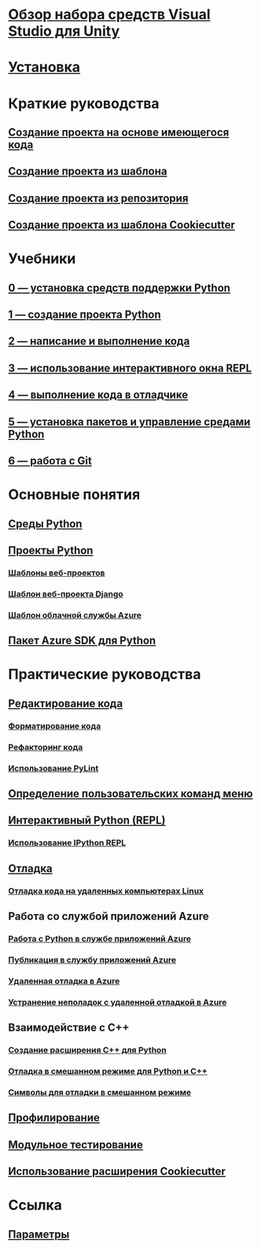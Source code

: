 # [Обзор набора средств Visual Studio для Unity](overview-of-python-tools-for-visual-studio.md)
# [Установка](installing-python-support-in-visual-studio.md)
# Краткие руководства
## [Создание проекта на основе имеющегося кода](quickstart-01-project-from-existing.md)
## [Создание проекта из шаблона](quickstart-02-python-in-visual-studio-project-from-template.md)
## [Создание проекта из репозитория](quickstart-03-python-in-visual-studio-project-from-repository.md)
## [Создание проекта из шаблона Cookiecutter](quickstart-04-python-in-visual-studio-project-from-cookiecutter.md)
# Учебники
## [0 — установка средств поддержки Python](tutorial-working-with-python-in-visual-studio-step-00-installation.md)
## [1 — создание проекта Python](tutorial-working-with-python-in-visual-studio-step-01-create-project.md)
## [2 — написание и выполнение кода](tutorial-working-with-python-in-visual-studio-step-02-writing-code.md)
## [3 — использование интерактивного окна REPL](tutorial-working-with-python-in-visual-studio-step-03-interactive-repl.md)
## [4 — выполнение кода в отладчике](tutorial-working-with-python-in-visual-studio-step-04-debugging.md)
## [5 — установка пакетов и управление средами Python](tutorial-working-with-python-in-visual-studio-step-05-installing-packages.md)
## [6 — работа с Git](tutorial-working-with-python-in-visual-studio-step-06-working-with-git.md)
# Основные понятия
## [Среды Python](managing-python-environments-in-visual-studio.md)
## [Проекты Python](managing-python-projects-in-visual-studio.md)
### [Шаблоны веб-проектов](python-web-application-project-templates.md)
### [Шаблон веб-проекта Django](python-django-web-application-project-template.md)
### [Шаблон облачной службы Azure](python-azure-cloud-service-project-template.md)
## [Пакет Azure SDK для Python](azure-sdk-for-python.md)
# Практические руководства
## [Редактирование кода](editing-python-code-in-visual-studio.md)
### [Форматирование кода](formatting-python-code.md)
### [Рефакторинг кода](refactoring-python-code.md)
### [Использование PyLint](linting-python-code.md)
## [Определение пользовательских команд меню](defining-custom-python-project-commands.md)
## [Интерактивный Python (REPL)](python-interactive-repl-in-visual-studio.md)
### [Использование IPython REPL](interactive-repl-ipython.md)
## [Отладка](debugging-python-in-visual-studio.md)
### [Отладка кода на удаленных компьютерах Linux](debugging-python-code-on-remote-linux-machines.md)
## Работа со службой приложений Azure
### [Работа с Python в службе приложений Azure](managing-python-on-azure-app-service.md)
### [Публикация в службу приложений Azure](publishing-python-web-applications-to-azure-from-visual-studio.md)
### [Удаленная отладка в Azure](debugging-remote-python-code-on-azure.md)
### [Устранение неполадок с удаленной отладкой в Azure](debugging-remote-python-code-on-azure-troubleshooting.md)
## Взаимодействие с C++
### [Создание расширения C++ для Python](working-with-c-cpp-python-in-visual-studio.md)
### [Отладка в смешанном режиме для Python и C++](debugging-mixed-mode-c-cpp-python-in-visual-studio.md)
### [Символы для отладки в смешанном режиме](debugging-symbols-for-mixed-mode-c-cpp-python.md)
## [Профилирование](profiling-python-code-in-visual-studio.md)
## [Модульное тестирование](unit-testing-python-in-visual-studio.md)
## [Использование расширения Cookiecutter](using-python-cookiecutter-templates.md)
# Ссылка
## [Параметры](python-support-options-and-settings-in-visual-studio.md)
